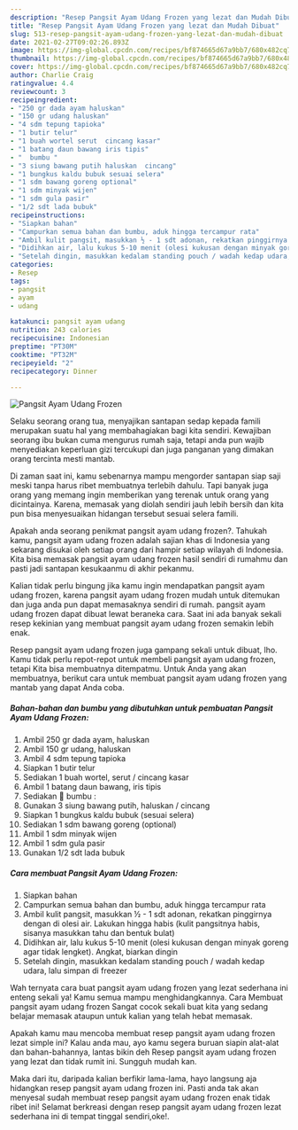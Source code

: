 ```yaml
---
description: "Resep Pangsit Ayam Udang Frozen yang lezat dan Mudah Dibuat"
title: "Resep Pangsit Ayam Udang Frozen yang lezat dan Mudah Dibuat"
slug: 513-resep-pangsit-ayam-udang-frozen-yang-lezat-dan-mudah-dibuat
date: 2021-02-27T09:02:26.893Z
image: https://img-global.cpcdn.com/recipes/bf874665d67a9bb7/680x482cq70/pangsit-ayam-udang-frozen-foto-resep-utama.jpg
thumbnail: https://img-global.cpcdn.com/recipes/bf874665d67a9bb7/680x482cq70/pangsit-ayam-udang-frozen-foto-resep-utama.jpg
cover: https://img-global.cpcdn.com/recipes/bf874665d67a9bb7/680x482cq70/pangsit-ayam-udang-frozen-foto-resep-utama.jpg
author: Charlie Craig
ratingvalue: 4.4
reviewcount: 3
recipeingredient:
- "250 gr dada ayam haluskan"
- "150 gr udang haluskan"
- "4 sdm tepung tapioka"
- "1 butir telur"
- "1 buah wortel serut  cincang kasar"
- "1 batang daun bawang iris tipis"
- "  bumbu "
- "3 siung bawang putih haluskan  cincang"
- "1 bungkus kaldu bubuk sesuai selera"
- "1 sdm bawang goreng optional"
- "1 sdm minyak wijen"
- "1 sdm gula pasir"
- "1/2 sdt lada bubuk"
recipeinstructions:
- "Siapkan bahan"
- "Campurkan semua bahan dan bumbu, aduk hingga tercampur rata"
- "Ambil kulit pangsit, masukkan ½ - 1 sdt adonan, rekatkan pinggirnya dengan di olesi air. Lakukan hingga habis (kulit pangsitnya habis, sisanya masukkan tahu dan bentuk bulat)"
- "Didihkan air, lalu kukus 5-10 menit (olesi kukusan dengan minyak goreng agar tidak lengket). Angkat, biarkan dingin"
- "Setelah dingin, masukkan kedalam standing pouch / wadah kedap udara, lalu simpan di freezer"
categories:
- Resep
tags:
- pangsit
- ayam
- udang

katakunci: pangsit ayam udang 
nutrition: 243 calories
recipecuisine: Indonesian
preptime: "PT30M"
cooktime: "PT32M"
recipeyield: "2"
recipecategory: Dinner

---
```



![Pangsit Ayam Udang Frozen](https://img-global.cpcdn.com/recipes/bf874665d67a9bb7/680x482cq70/pangsit-ayam-udang-frozen-foto-resep-utama.jpg)

Selaku seorang orang tua, menyajikan santapan sedap kepada famili merupakan suatu hal yang membahagiakan bagi kita sendiri. Kewajiban seorang ibu bukan cuma mengurus rumah saja, tetapi anda pun wajib menyediakan keperluan gizi tercukupi dan juga panganan yang dimakan orang tercinta mesti mantab.

Di zaman  saat ini, kamu sebenarnya mampu mengorder santapan siap saji meski tanpa harus ribet membuatnya terlebih dahulu. Tapi banyak juga orang yang memang ingin memberikan yang terenak untuk orang yang dicintainya. Karena, memasak yang diolah sendiri jauh lebih bersih dan kita pun bisa menyesuaikan hidangan tersebut sesuai selera famili. 



Apakah anda seorang penikmat pangsit ayam udang frozen?. Tahukah kamu, pangsit ayam udang frozen adalah sajian khas di Indonesia yang sekarang disukai oleh setiap orang dari hampir setiap wilayah di Indonesia. Kita bisa memasak pangsit ayam udang frozen hasil sendiri di rumahmu dan pasti jadi santapan kesukaanmu di akhir pekanmu.

Kalian tidak perlu bingung jika kamu ingin mendapatkan pangsit ayam udang frozen, karena pangsit ayam udang frozen mudah untuk ditemukan dan juga anda pun dapat memasaknya sendiri di rumah. pangsit ayam udang frozen dapat dibuat lewat beraneka cara. Saat ini ada banyak sekali resep kekinian yang membuat pangsit ayam udang frozen semakin lebih enak.

Resep pangsit ayam udang frozen juga gampang sekali untuk dibuat, lho. Kamu tidak perlu repot-repot untuk membeli pangsit ayam udang frozen, tetapi Kita bisa membuatnya ditempatmu. Untuk Anda yang akan membuatnya, berikut cara untuk membuat pangsit ayam udang frozen yang mantab yang dapat Anda coba.

<!--inarticleads1-->

##### Bahan-bahan dan bumbu yang dibutuhkan untuk pembuatan Pangsit Ayam Udang Frozen:

1. Ambil 250 gr dada ayam, haluskan
1. Ambil 150 gr udang, haluskan
1. Ambil 4 sdm tepung tapioka
1. Siapkan 1 butir telur
1. Sediakan 1 buah wortel, serut / cincang kasar
1. Ambil 1 batang daun bawang, iris tipis
1. Sediakan  🥥 bumbu :
1. Gunakan 3 siung bawang putih, haluskan / cincang
1. Siapkan 1 bungkus kaldu bubuk (sesuai selera)
1. Sediakan 1 sdm bawang goreng (optional)
1. Ambil 1 sdm minyak wijen
1. Ambil 1 sdm gula pasir
1. Gunakan 1/2 sdt lada bubuk




<!--inarticleads2-->

##### Cara membuat Pangsit Ayam Udang Frozen:

1. Siapkan bahan
1. Campurkan semua bahan dan bumbu, aduk hingga tercampur rata
1. Ambil kulit pangsit, masukkan ½ - 1 sdt adonan, rekatkan pinggirnya dengan di olesi air. Lakukan hingga habis (kulit pangsitnya habis, sisanya masukkan tahu dan bentuk bulat)
1. Didihkan air, lalu kukus 5-10 menit (olesi kukusan dengan minyak goreng agar tidak lengket). Angkat, biarkan dingin
1. Setelah dingin, masukkan kedalam standing pouch / wadah kedap udara, lalu simpan di freezer




Wah ternyata cara buat pangsit ayam udang frozen yang lezat sederhana ini enteng sekali ya! Kamu semua mampu menghidangkannya. Cara Membuat pangsit ayam udang frozen Sangat cocok sekali buat kita yang sedang belajar memasak ataupun untuk kalian yang telah hebat memasak.

Apakah kamu mau mencoba membuat resep pangsit ayam udang frozen lezat simple ini? Kalau anda mau, ayo kamu segera buruan siapin alat-alat dan bahan-bahannya, lantas bikin deh Resep pangsit ayam udang frozen yang lezat dan tidak rumit ini. Sungguh mudah kan. 

Maka dari itu, daripada kalian berfikir lama-lama, hayo langsung aja hidangkan resep pangsit ayam udang frozen ini. Pasti anda tak akan menyesal sudah membuat resep pangsit ayam udang frozen enak tidak ribet ini! Selamat berkreasi dengan resep pangsit ayam udang frozen lezat sederhana ini di tempat tinggal sendiri,oke!.

